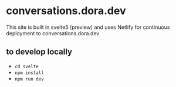# conversations.dora.dev

This site is built in svelte5 (preview) and uses Netlify for continuous deployment to conversations.dora.dev

## to develop locally
- `cd svelte`
- `npm install`
- `npm run dev`

